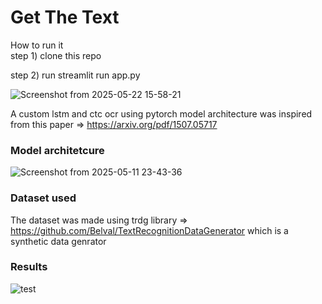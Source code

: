 # Get The Text
How to run it <br>
step 1) clone this repo 

step 2) run streamlit run app.py


![Screenshot from 2025-05-22 15-58-21](https://github.com/user-attachments/assets/defcbc59-e220-4d64-9405-352f2e008f08)


A custom lstm and ctc ocr using pytorch 
model architecture was inspired from this paper => https://arxiv.org/pdf/1507.05717 

### Model architetcure 
![Screenshot from 2025-05-11 23-43-36](https://github.com/user-attachments/assets/0d3258f6-23dd-426c-ae5e-1ef8f659a1fd)


### Dataset used
The dataset was made using trdg library => https://github.com/Belval/TextRecognitionDataGenerator which is a synthetic data genrator

### Results 
![test](https://github.com/user-attachments/assets/b1098ea7-1109-4f7f-93d6-747d752225b8)
